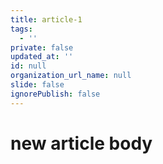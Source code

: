 ```yaml
---
title: article-1
tags:
  - ''
private: false
updated_at: ''
id: null
organization_url_name: null
slide: false
ignorePublish: false
---
```

# new article body
